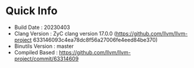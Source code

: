 # Quick Info
* Build Date : 20230403
* Clang Version : ZyC clang version 17.0.0 (https://github.com/llvm/llvm-project 633146093c4ea78dc8f56a27006fe4eed84be370)
* Binutils Version : master
* Compiled Based : https://github.com/llvm/llvm-project/commit/63314609

